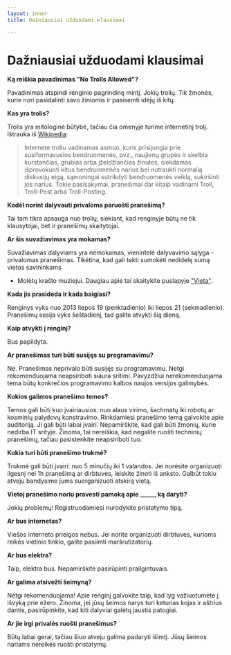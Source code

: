 ```yaml
---
layout: inner
title: Dažniausiai užduodami klausimai

---
```

# Dažniausiai užduodami klausimai

**Ką reiškia pavadinimas "No Trolls Allowed"?**

Pavadinimas atspindi renginio pagrindinę mintį. Jokių trolių. Tik žmonės, kurie
nori pasidalinti savo žiniomis ir pasisemti idėjų iš kitų.

**Kas yra trolis?**

Trolis yra mitologinė būtybė, tačiau čia omenyje turime internetinį trolį.
Ištrauka iš [Wikipedia](http://lt.wikipedia.org/wiki/Trolis_(internete)):

> Internete troliu vadinamas asmuo, kuris prisijungia prie susiformavusios
> bendruomenės, pvz., naujienų grupės ir skelbia kurstančias, grubias arba
> įžeidžiančias žinutes, siekdamas išprovokuoti kitus bendruomenės narius bei
> nutraukti normalią diskusijų eigą, sąmoningai sutrikdyti bendruomenės veiklą,
> sukiršinti jos narius. Tokie pasisakymai, pranešimai dar kitaip vadinami
> Troll, Troll-Post arba Troll-Posting.

**Kodėl norint dalyvauti privaloma paruošti pranešimą?**

Tai tam tikra apsauga nuo trolių, siekiant, kad renginyje būtų ne tik
klausytojai, bet ir pranešimų skaitytojai.

**Ar šis suvažiavimas yra mokamas?**

Suvažiavimas dalyviams yra nemokamas, vienintelė dalyvavimo sąlyga - privalomas
pranešimas. Tikėtina, kad gali tekti sumokėti nedidelę sumą vietos savininkams
- Molėtų krašto muziejui. Daugiau apie tai skaitykite puslapyje ["Vieta"](/vieta/#kaina).

**Kada jis prasideda ir kada baigiasi?**

Renginys vyks nuo 2013 liepos 19 (penktadienio) iki liepos 21 (sekmadienio).
Pranešimų sesija vyks šeštadienį, tad galite atvykti šią dieną.

**Kaip atvykti į renginį?**
 
Bus papildyta.

**Ar pranešimas turi būti susijęs su programavimu?**

Ne. Pranešimas neprivalo būti susijęs su programavimu. Netgi rekomenduojama
neapsiriboti siaura sritimi. Pavyzdžiui nerekomenduojama tema būtų konkrečios
programavimo kalbos naujos versijos galimybės.

**Kokios galimos pranešimo temos?**

Temos gali būti kuo įvairiausios: nuo alaus virimo, šachmatų iki robotų ar
kosminių palydovų konstravimo. Rinkdamiesi pranešimo temą galvokite apie
auditoriją. Ji gali būti labai įvairi. Nepamirškite, kad gali būti žmonių,
kurie nedirba IT srityje. Žinoma, tai nereiškia, kad negalite ruošti techninių
pranešimų, tačiau pasistenkite neapsiriboti tuo.

**Kokia turi būti pranešimo trukmė?**

Trukmė gali būti įvairi: nuo 5 minučių iki 1 valandos. Jei norėsite organizuoti
ilgesnį nei 1h pranešimą ar dirbtuves, leiskite žinoti iš anksto. Galbūt tokiu
atveju bandysime jums suorganizuoti atskirą vietą.

**Vietoj pranešimo noriu pravesti pamoką apie _____, ką daryti?**

Jokių problemų! Registruodamiesi nurodykite pristatymo tipą.

**Ar bus internetas?**

Viešos interneto prieigos nebus. Jei norite organizuoti dirbtuves, kurioms
reikės vietinio tinklo, galite pasiimti maršrutizatorių.

**Ar bus elektra?**

Taip, elektra bus. Nepamirškite pasirūpinti prailgintuvais.

**Ar galima atsivežti šeimyną?**

Netgi rekomenduojama! Apie renginį galvokite taip, kad lyg važiuotumėte į
išvyką prie ežero. Žinoma, jei jūsų šeimos narys turi keturias kojas ir aštrius
dantis, pasirūpinkite, kad kiti dalyviai galėtų jaustis patogiai.

**Ar jie irgi privalės ruošti pranešimus?**

Būtų labai gerai, tačiau šiuo atveju galima padaryti išimtį. Jūsų šeimos
nariams nereikės ruošti pristatymų.
